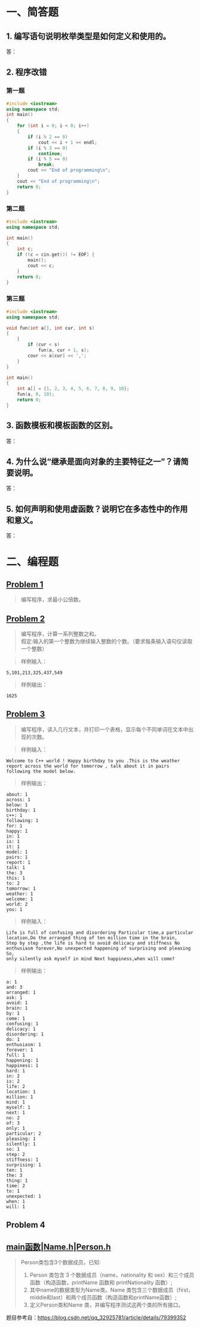 # 一、简答题
## 1. 编写语句说明枚举类型是如何定义和使用的。
答：
## 2. 程序改错
### 第一题
```C++
#include <iostream>
using namespace std;
int main()
{
    for (int i = 0; i < 8; i++)
    {
        if (i % 2 == 0)
            cout << i + 1 << endl;
        if (i % 3 == 0)
            continue;
        if (i % 5 == 0)
            break;
        cout << "End of programming\n";
    }
    cout << "End of programming\n";
    return 0;
}
```

### 第二题
```C++
#include <iostream>
using namespace std;

int main()
{
    int c;
    if ((c = cin.get()) != EOF) {
        main();
        cout << c;
    }
    return 0;
}
```

### 第三题
```C++
#include <iostream>
using namespace std;

void fun(int a[], int cur, int s)
{
    {
        if (cur < s)
            fun(a, cur + 1, s);
        cour << a[cur] << ',';
    }
}

int main()
{
    int a[] = {1, 2, 3, 4, 5, 6, 7, 8, 9, 10};
    fun(a, 0, 10);
    return 0;
}
```

## 3. 函数模板和模板函数的区别。
答：
## 4. 为什么说“继承是面向对象的主要特征之一”？请简要说明。
答：
## 5. 如何声明和使用虚函数？说明它在多态性中的作用和意义。
答：

# 二、编程题

## [Problem 1](1/1.cpp)
> 编写程序，求最小公倍数。

## [Problem 2](2/2.cpp)
> 编写程序，计算一系列整数之和。</br>
> 假定:输入的第一个整数为继续输入整数的个数。（要求每条输入语句仅读取一个整数）

> 样例输入：

```
5,101,213,325,437,549
```

> 样例输出：

```
1625
```

## [Problem 3](3/3.cpp)
> 编写程序，读入几行文本，并打印一个表格，显示每个不同单词在文本中出现的次数。

> 样例输入：

```
Welcome to C++ world ! Happy birthday to you .This is the weather report across the world for tomorrow , talk about it in pairs following the model below.
```
> 样例输出：

```
about: 1
across: 1
below: 1
birthday: 1
c++: 1
following: 1
for: 1
happy: 1
in: 1
is: 1
it: 1
model: 1
pairs: 1
report: 1
talk: 1
the: 3
this: 1
to: 2
tomorrow: 1
weather: 1
welcome: 1
world: 2
you: 1
```

> 样例输入：
```
Life is full of confusing and disordering Particular time,a particular location,Do the arranged thing of ten million time in the brain,
Step by step ,the life is hard to avoid delicacy and stiffness No enthusiasm forever,No unexpected happening of surprising and pleasing So,
only silently ask myself in mind Next happiness,when will come?
```

> 样例输出：
```
a: 1
and: 3
arranged: 1
ask: 1
avoid: 1
brain: 1
by: 1
come: 1
confusing: 1
delicacy: 1
disordering: 1
do: 1
enthusiasm: 1
forever: 1
full: 1
happening: 1
happiness: 1
hard: 1
in: 2
is: 2
life: 2
location: 1
million: 1
mind: 1
myself: 1
next: 1
no: 2
of: 3
only: 1
particular: 2
pleasing: 1
silently: 1
so: 1
step: 2
stiffness: 1
surprising: 1
ten: 1
the: 3
thing: 1
time: 2
to: 1
unexpected: 1
when: 1
will: 1
```

## Problem 4 
## [main函数](4/4.cpp)|[Name.h](4/Name.h)|[Person.h](4/Person.h)
> Person类包含3个数据成员，已知:</br>
> 1. Person 类包含 3 个数据成员（name，nationality 和 sex）和三个成员函数（构造函数，printName 函数和 printNationality 函数）;</br>
> 2. 其中name的数据类型为Name类。Name 类包含三个数据成员（first，middle和last）和两个成员函数（构造函数和printName函数）;</br>
> 3. 定义Person类和Name 类，并编写程序测试这两个类的所有接口。


题目参考自：https://blog.csdn.net/qq_32925781/article/details/79399352